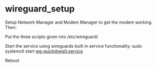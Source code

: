 # wireguard_setup

Setup Network Manager and Modem Manager to get the modem working. Then:

Put the three scripts given into /etc/wireguard/

Start the service using wireguards built in service functionality:
sudo systemctl start wg-quick@wg0.service

Reboot
